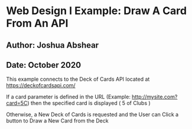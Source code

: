 # Web Design I Example: Draw A Card From An API
## Author: Joshua Abshear
## Date: October 2020

This example connects to the Deck of Cards API located at https://deckofcardsapi.com/

If a card parameter is defined in the URL (Example: http://mysite.com?card=5C) then the specified card is displayed ( 5 of Clubs )

Otherwise, a New Deck of Cards is requested and the User can Click a button to Draw a New Card from the Deck